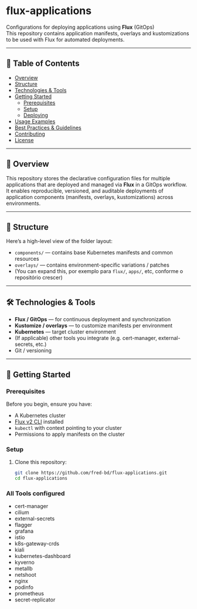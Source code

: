 # flux-applications

Configurations for deploying applications using **Flux** (GitOps)  
This repository contains application manifests, overlays and kustomizations to be used with Flux for automated deployments.

---

## 🚀 Table of Contents

- [Overview](#overview)  
- [Structure](#structure)  
- [Technologies & Tools](#technologies--tools)  
- [Getting Started](#getting-started)  
  - [Prerequisites](#prerequisites)  
  - [Setup](#setup)  
  - [Deploying](#deploying)  
- [Usage Examples](#usage-examples)  
- [Best Practices & Guidelines](#best-practices--guidelines)  
- [Contributing](#contributing)  
- [License](#license)  

---

## 📌 Overview

This repository stores the declarative configuration files for multiple applications that are deployed and managed via **Flux** in a GitOps workflow.  
It enables reproducible, versioned, and auditable deployments of application components (manifests, overlays, kustomizations) across environments.

---

## 🧱 Structure

Here’s a high-level view of the folder layout:


- `components/` — contains base Kubernetes manifests and common resources  
- `overlays/` — contains environment-specific variations / patches  
- (You can expand this, por exemplo para `flux/`, `apps/`, etc, conforme o repositório crescer)

---

## 🛠 Technologies & Tools

- **Flux / GitOps** — for continuous deployment and synchronization  
- **Kustomize / overlays** — to customize manifests per environment  
- **Kubernetes** — target cluster environment  
- (If applicable) other tools you integrate (e.g. cert-manager, external-secrets, etc.)  
- Git / versioning  

---

## 🧭 Getting Started

### Prerequisites

Before you begin, ensure you have:

- A Kubernetes cluster  
- [Flux v2 CLI](https://fluxcd.io) installed  
- `kubectl` with context pointing to your cluster  
- Permissions to apply manifests on the cluster  

### Setup

1. Clone this repository:  
   ```bash
   git clone https://github.com/fred-bd/flux-applications.git
   cd flux-applications

### All Tools configured
- cert-manager
- cilium
- external-secrets
- flagger
- grafana
- istio
- k8s-gateway-crds
- kiali
- kubernetes-dashboard
- kyverno
- metallb
- netshoot
- nginx
- podinfo
- prometheus
- secret-replicator
